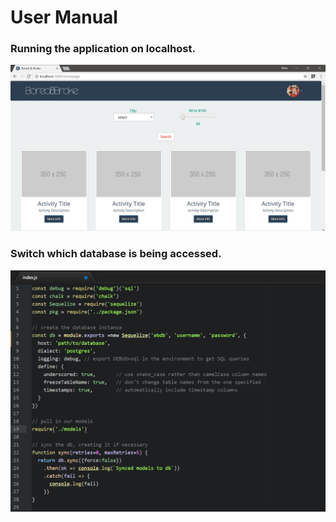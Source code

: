 # User Manual

### Running the application on localhost.
![application in the browser](https://raw.githubusercontent.com/joshsoriano/bored-and-broke/master/documents/user%20manual/app.png)

### Switch which database is being accessed.
![database index file](https://raw.githubusercontent.com/joshsoriano/bored-and-broke/master/documents/user%20manual/dbindex.png)
